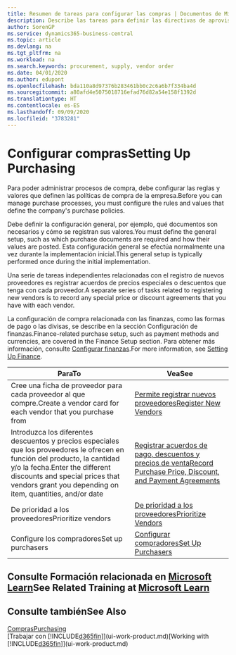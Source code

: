 ```yaml
---
title: Resumen de tareas para configurar las compras | Documentos de Microsoft
description: Describe las tareas para definir las directivas de aprovisionamiento de su empresa y configurar sus procesos de compra.
author: SorenGP
ms.service: dynamics365-business-central
ms.topic: article
ms.devlang: na
ms.tgt_pltfrm: na
ms.workload: na
ms.search.keywords: procurement, supply, vendor order
ms.date: 04/01/2020
ms.author: edupont
ms.openlocfilehash: bda110a8d97376b283461bb0c2c6a6b7f334ba4d
ms.sourcegitcommit: a80afd4e5075018716efad76d82a54e158f1392d
ms.translationtype: HT
ms.contentlocale: es-ES
ms.lasthandoff: 09/09/2020
ms.locfileid: "3783281"
---
```

# <a name="setting-up-purchasing"></a><span data-ttu-id="ac9c3-103">Configurar compras</span><span class="sxs-lookup"><span data-stu-id="ac9c3-103">Setting Up Purchasing</span></span>
<span data-ttu-id="ac9c3-104">Para poder administrar procesos de compra, debe configurar las reglas y valores que definen las políticas de compra de la empresa.</span><span class="sxs-lookup"><span data-stu-id="ac9c3-104">Before you can manage purchase processes, you must configure the rules and values that define the company's purchase policies.</span></span>

<span data-ttu-id="ac9c3-105">Debe definir la configuración general, por ejemplo, qué documentos son necesarios y cómo se registran sus valores.</span><span class="sxs-lookup"><span data-stu-id="ac9c3-105">You must define the general setup, such as which purchase documents are required and how their values are posted.</span></span> <span data-ttu-id="ac9c3-106">Esta configuración general se efectúa normalmente una vez durante la implementación inicial.</span><span class="sxs-lookup"><span data-stu-id="ac9c3-106">This general setup is typically performed once during the initial implementation.</span></span>

<span data-ttu-id="ac9c3-107">Una serie de tareas independientes relacionadas con el registro de nuevos proveedores es registrar acuerdos de precios especiales o descuentos que tenga con cada proveedor.</span><span class="sxs-lookup"><span data-stu-id="ac9c3-107">A separate series of tasks related to registering new vendors is to record any special price or discount agreements that you have with each vendor.</span></span>

<span data-ttu-id="ac9c3-108">La configuración de compra relacionada con las finanzas, como las formas de pago o las divisas, se describe en la sección Configuración de finanzas.</span><span class="sxs-lookup"><span data-stu-id="ac9c3-108">Finance-related purchase setup, such as payment methods and currencies, are covered in the Finance Setup section.</span></span> <span data-ttu-id="ac9c3-109">Para obtener más información, consulte [Configurar finanzas](finance-setup-finance.md).</span><span class="sxs-lookup"><span data-stu-id="ac9c3-109">For more information, see [Setting Up Finance](finance-setup-finance.md).</span></span>

| <span data-ttu-id="ac9c3-110">Para</span><span class="sxs-lookup"><span data-stu-id="ac9c3-110">To</span></span> | <span data-ttu-id="ac9c3-111">Vea</span><span class="sxs-lookup"><span data-stu-id="ac9c3-111">See</span></span> |
| --- | --- |
| <span data-ttu-id="ac9c3-112">Cree una ficha de proveedor para cada proveedor al que compre.</span><span class="sxs-lookup"><span data-stu-id="ac9c3-112">Create a vendor card for each vendor that you purchase from</span></span>|[<span data-ttu-id="ac9c3-113">Permite registrar nuevos proveedores</span><span class="sxs-lookup"><span data-stu-id="ac9c3-113">Register New Vendors</span></span>](purchasing-how-register-new-vendors.md) |
| <span data-ttu-id="ac9c3-114">Introduzca los diferentes descuentos y precios especiales que los proveedores le ofrecen en función del producto, la cantidad y/o la fecha.</span><span class="sxs-lookup"><span data-stu-id="ac9c3-114">Enter the different discounts and special prices that vendors grant you depending on item, quantities, and/or date</span></span> |[<span data-ttu-id="ac9c3-115">Registrar acuerdos de pago, descuentos y precios de venta</span><span class="sxs-lookup"><span data-stu-id="ac9c3-115">Record Purchase Price, Discount, and Payment Agreements</span></span>](purchasing-how-record-purchase-price-discount-payment-agreements.md) |
| <span data-ttu-id="ac9c3-116">De prioridad a los proveedores</span><span class="sxs-lookup"><span data-stu-id="ac9c3-116">Prioritize vendors</span></span> |[<span data-ttu-id="ac9c3-117">De prioridad a los proveedores</span><span class="sxs-lookup"><span data-stu-id="ac9c3-117">Prioritize Vendors</span></span>](purchasing-how-prioritize-vendors.md) |
| <span data-ttu-id="ac9c3-118">Configure los compradores</span><span class="sxs-lookup"><span data-stu-id="ac9c3-118">Set up purchasers</span></span> |[<span data-ttu-id="ac9c3-119">Configurar compradores</span><span class="sxs-lookup"><span data-stu-id="ac9c3-119">Set Up Purchasers</span></span>](purchasing-how-setup-purchasers.md) |

## <a name="see-related-training-at-microsoft-learn"></a><span data-ttu-id="ac9c3-120">Consulte Formación relacionada en [Microsoft Learn](/learn/paths/trade-get-started-dynamics-365-business-central/)</span><span class="sxs-lookup"><span data-stu-id="ac9c3-120">See Related Training at [Microsoft Learn](/learn/paths/trade-get-started-dynamics-365-business-central/)</span></span>

## <a name="see-also"></a><span data-ttu-id="ac9c3-121">Consulte también</span><span class="sxs-lookup"><span data-stu-id="ac9c3-121">See Also</span></span>

[<span data-ttu-id="ac9c3-122">Compras</span><span class="sxs-lookup"><span data-stu-id="ac9c3-122">Purchasing</span></span>](purchasing-manage-purchasing.md)  
<span data-ttu-id="ac9c3-123">[Trabajar con [!INCLUDE[d365fin](includes/d365fin_md.md)]](ui-work-product.md)</span><span class="sxs-lookup"><span data-stu-id="ac9c3-123">[Working with [!INCLUDE[d365fin](includes/d365fin_md.md)]](ui-work-product.md)</span></span>
